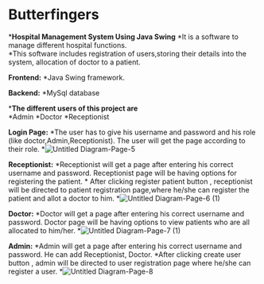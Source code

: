 # Butterfingers
***Hospital Management System Using Java Swing**
    *It is a software to manage different hospital functions.  
    *This software includes registration of users,storing their details into the system, allocation of doctor to a patient.
    
**Frontend:**
    *Java Swing framework.
    
**Backend:**
    *MySql database 
    
***The different users of this project are**   
    *Admin
    *Doctor
    *Receptionist

**Login Page:**
    *The user has to give his username and password and his role (like doctor,Admin,Receptionist). The user will get the page according to their role.
    *![Untitled Diagram-Page-5](https://user-images.githubusercontent.com/43813438/114308635-45e7ef80-9b02-11eb-9ebf-48bb3c7b994b.png)
 
**Receptionist:**
    *Receptionist will get a page after entering his correct username and password. Receptionist page will be having options for registering the patient.
    * After clicking register patient button , receptionist will be directed to patient registration page,where he/she can register the patient and allot a doctor to him.
    *![Untitled Diagram-Page-6 (1)](https://user-images.githubusercontent.com/43813438/114308762-834c7d00-9b02-11eb-904c-81e87bf885a1.png)
    
**Doctor:**
    *Doctor will get a page after entering his correct username and password. Doctor page will be having options to view patients who are all allocated to him/her.
    *![Untitled Diagram-Page-7 (1)](https://user-images.githubusercontent.com/43813438/114308837-cd356300-9b02-11eb-8d12-639925bddf3a.png)

**Admin:**
    *Admin will get a page after entering his correct username and password. He can add Receptionist, Doctor.
    *After clicking create user button , admin will be directed to user registration page where he/she can register a user.
    *![Untitled Diagram-Page-8](https://user-images.githubusercontent.com/43813438/114308909-05d53c80-9b03-11eb-8578-9508c31c880a.png)

    

 




